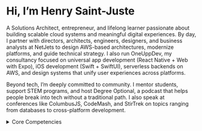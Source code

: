# Hi, I’m Henry Saint-Juste

A Solutions Architect, entrepreneur, and lifelong learner passionate about building scalable cloud systems and meaningful digital experiences. 
By day, I partner with directors, architects, engineers, designers, and business analysts at NetJets to design AWS-based architectures, modernize platforms, and guide technical strategy.
I also run OneUppDev, my consultancy focused on universal app development (React Native + Web with Expo), iOS development (Swift + SwiftUI), serverless backends on AWS, 
and design systems that unify user experiences across platforms.

Beyond tech, I’m deeply committed to community. I mentor students, support STEM programs, and host Degree Optional, a podcast that helps people break into tech without a traditional path. 
I also speak at conferences like ColumbusJS, CodeMash, and StirTrek on topics ranging from databases to cross-platform development.

<details>

<summary>Core Competencies</summary>

Architecture & Strategy

Enterprise design systems, cloud migration (AWS, GCP), security & compliance, performance optimization

Development Expertise

iOS (Swift, SwiftUI, Objective-C), React, React Native, Angular, JavaScript/TypeScript, Kotlin

Cloud & DevOps

AWS, GCP, API design, CI/CD (Jenkins, GitLab, GitHub Actions), Infrastructure as Code

Leadership

Cross-functional collaboration, standards/governance, mentoring, community leadership

</details>

<!--
**hberson/hberson** is a ✨ _special_ ✨ repository because its `README.md` (this file) appears on your GitHub profile.

Here are some ideas to get you started:

- 🔭 I’m currently working on ...
- 🌱 I’m currently learning ...
- 👯 I’m looking to collaborate on ...
- 🤔 I’m looking for help with ...
- 💬 Ask me about ...
- 📫 How to reach me: ...
- 😄 Pronouns: ...
- ⚡ Fun fact: ...
-->
